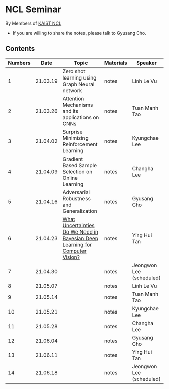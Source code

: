 # NCL Seminar

By Members of [KAIST NCL](http://ncl.kaist.ac.kr)

* If you are willing to share the notes, please talk to Gyusang Cho.


## Contents

Numbers|Date|Topic|Materials| Speaker
-------|-------|------|-------|-----
1|21.03.19|Zero shot learning using Graph Neural network|notes| Linh Le Vu
2|21.03.26|Attention Mechanisms and its applications on CNNs|notes| Tuan Manh Tao 
3|21.04.02|Surprise Minimizing Reinforcement Learning |notes| Kyungchae Lee
4|21.04.09|Gradient Based Sample Selection on Online Learning|notes| Changha Lee
5|21.04.16|Adversarial Robustness and Generalization|notes| Gyusang Cho
6|21.04.23| [What Uncertainties Do We Need in Bayesian Deep Learning for Computer Vision?](https://arxiv.org/pdf/1703.04977.pdf )|notes| Ying Hui Tan 
7|21.04.30||notes| Jeongwon Lee (scheduled)
8|21.05.07||notes| Linh Le Vu
9|21.05.14||notes| Tuan Manh Tao 
10|21.05.21||notes| Kyungchae Lee
11|21.05.28||notes| Changha Lee
12|21.06.04||notes| Gyusang Cho
13|21.06.11| |notes| Ying Hui Tan 
14|21.06.18||notes| Jeongwon Lee (scheduled)
